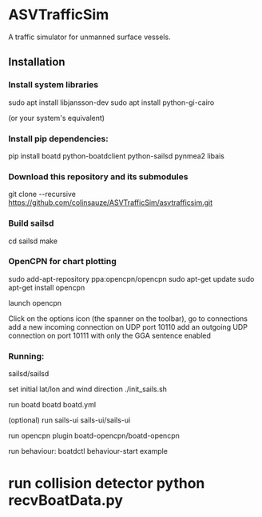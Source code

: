 # ASVTrafficSim
A traffic simulator for unmanned surface vessels.

## Installation

### Install system libraries

sudo apt install libjansson-dev
sudo apt install python-gi-cairo

(or your system's equivalent)

### Install pip dependencies:

pip install boatd python-boatdclient python-sailsd pynmea2 libais

### Download this repository and its submodules

git clone --recursive https://github.com/colinsauze/ASVTrafficSim/asvtrafficsim.git

### Build sailsd

cd sailsd
make


### OpenCPN for chart plotting

sudo add-apt-repository ppa:opencpn/opencpn
sudo apt-get update
sudo apt-get install opencpn

launch opencpn

Click on the options icon (the spanner on the toolbar), go to connections
add a new incoming connection on UDP port 10110
add an outgoing UDP connection on port 10111 with only the GGA sentence enabled


### Running:

sailsd/sailsd

set initial lat/lon and wind direction
./init_sails.sh 

run boatd
boatd boatd.yml

(optional) run sails-ui
sails-ui/sails-ui

run opencpn plugin
boatd-opencpn/boatd-opencpn

run behaviour:
boatdctl behaviour-start example

run collision detector
python recvBoatData.py
=======
